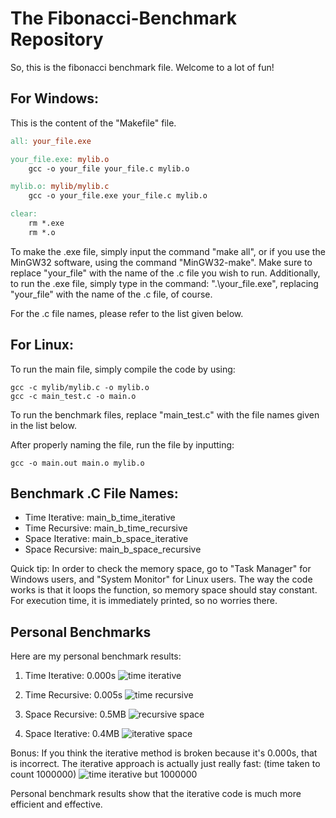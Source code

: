 # The Fibonacci-Benchmark Repository

So, this is the fibonacci benchmark file. Welcome to a lot of fun!

## For Windows:
This is the content of the "Makefile" file.

```makefile
all: your_file.exe

your_file.exe: mylib.o
	gcc -o your_file your_file.c mylib.o

mylib.o: mylib/mylib.c
	gcc -o your_file.exe your_file.c mylib.o

clear:
	rm *.exe
	rm *.o
```

To make the .exe file, simply input the command "make all", or if you use the MinGW32 software,
using the command "MinGW32-make". Make sure to replace "your_file" with the
name of the .c file you wish to run. Additionally, to run the .exe file, simply type in the command:
".\your_file.exe", replacing "your_file" with the name of the .c file, of course.

For the .c file names, please refer to the list given below.

## For Linux:
To run the main file, simply compile the code by using:

```linux
gcc -c mylib/mylib.c -o mylib.o
gcc -c main_test.c -o main.o
```

To run the benchmark files, replace "main_test.c" with the file names given in the list below.

After properly naming the file, run the file by inputting:

```linux2
gcc -o main.out main.o mylib.o
```

## Benchmark .C File Names:

- Time Iterative: main_b_time_iterative
- Time Recursive: main_b_time_recursive
- Space Iterative: main_b_space_iterative
- Space Recursive: main_b_space_recursive

Quick tip: In order to check the memory space, go to "Task Manager" for Windows users, and "System Monitor" for Linux users.
The way the code works is that it loops the function, so memory space should stay constant. For execution time, it is immediately printed, so 
no worries there.

## Personal Benchmarks

Here are my personal benchmark results:

1. Time Iterative: 0.000s
![time iterative](https://user-images.githubusercontent.com/106401357/204563956-92253cff-91cb-44cc-8f89-1730749a76b2.png)

2. Time Recursive: 0.005s
![time recursive](https://user-images.githubusercontent.com/106401357/204564220-09e8d333-41e2-429e-bea7-aabfbc8bd416.png)

3. Space Recursive: 0.5MB
![recursive space](https://user-images.githubusercontent.com/106401357/204564319-7bed54a0-8c36-48aa-bac5-c929101364db.png)

4. Space Iterative: 0.4MB
![iterative space](https://user-images.githubusercontent.com/106401357/204564361-53ccde17-7af8-4101-8a50-c785179ef509.png)

Bonus: If you think the iterative method is broken because it's 0.000s, that is incorrect.
The iterative approach is actually just really fast: (time taken to count 1000000)
![time iterative but 1000000](https://user-images.githubusercontent.com/106401357/204564682-15f665cb-9ab1-46a1-8653-f7706522ca06.png)

Personal benchmark results show that the iterative code is much more efficient and effective.

